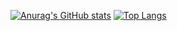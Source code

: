 [![Anurag's GitHub stats](https://github-readme-stats.vercel.app/api?username=Kurczak1233&theme=tokyonight)](https://github.com/Kurczak1233/github-readme-stats)
[![Top Langs](https://github-readme-stats.vercel.app/api/top-langs/?username=Kurczak1233&layout=compact&theme=tokyonight)](https://github.com/Kurczak1233/github-readme-stats)



<!--
**Kurczak1233/Kurczak1233** is a ✨ _special_ ✨ repository because its `README.md` (this file) appears on your GitHub profile.

Here are some ideas to get you started:

- 🔭 I’m currently working on ...
- 🌱 I’m currently learning ...
- 👯 I’m looking to collaborate on ...
- 🤔 I’m looking for help with ...
- 💬 Ask me about ...
- 📫 How to reach me: ...
- 😄 Pronouns: ...
- ⚡ Fun fact: ...
-->
